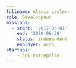 ```yaml
---
fullname: Alexis Leclerc
role: Développeur
missions:
  - start: '2017-03-01'
    end: '2020-06-30'
    status: independent
    employer: octo
startups:
    - api-entreprise
---
```

